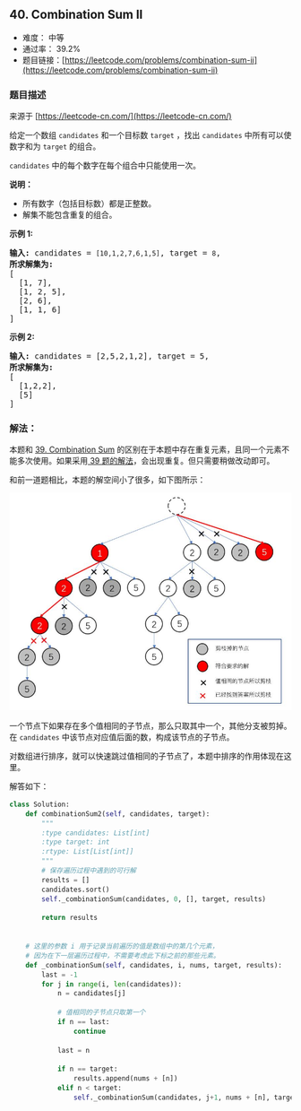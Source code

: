 ## 40. Combination Sum II

- 难度： 中等
- 通过率： 39.2%
- 题目链接：[https://leetcode.com/problems/combination-sum-ii](https://leetcode.com/problems/combination-sum-ii)


### 题目描述

来源于 [https://leetcode-cn.com/](https://leetcode-cn.com/)

<p>给定一个数组&nbsp;<code>candidates</code>&nbsp;和一个目标数&nbsp;<code>target</code>&nbsp;，找出&nbsp;<code>candidates</code>&nbsp;中所有可以使数字和为&nbsp;<code>target</code>&nbsp;的组合。</p>

<p><code>candidates</code>&nbsp;中的每个数字在每个组合中只能使用一次。</p>

<p><strong>说明：</strong></p>

<ul>
	<li>所有数字（包括目标数）都是正整数。</li>
	<li>解集不能包含重复的组合。&nbsp;</li>
</ul>

<p><strong>示例&nbsp;1:</strong></p>

<pre><strong>输入:</strong> candidates =&nbsp;<code>[10,1,2,7,6,1,5]</code>, target =&nbsp;<code>8</code>,
<strong>所求解集为:</strong>
[
  [1, 7],
  [1, 2, 5],
  [2, 6],
  [1, 1, 6]
]
</pre>

<p><strong>示例&nbsp;2:</strong></p>

<pre><strong>输入:</strong> candidates =&nbsp;[2,5,2,1,2], target =&nbsp;5,
<strong>所求解集为:</strong>
[
&nbsp; [1,2,2],
&nbsp; [5]
]</pre>


### 解法：

本题和 [39. Combination Sum](./039-combination-sum.md) 的区别在于本题中存在重复元素，且同一个元素不能多次使用。如果采用[ 39 题的解法](./039-combination-sum.md)，会出现重复。但只需要稍做改动即可。

和前一道题相比，本题的解空间小了很多，如下图所示：

![](../images/40.jpg)

一个节点下如果存在多个值相同的子节点，那么只取其中一个，其他分支被剪掉。在 `candidates` 中该节点对应值后面的数，构成该节点的子节点。

对数组进行排序，就可以快速跳过值相同的子节点了，本题中排序的作用体现在这里。

解答如下：

```python
class Solution:
    def combinationSum2(self, candidates, target):
        """
        :type candidates: List[int]
        :type target: int
        :rtype: List[List[int]]
        """
        # 保存遍历过程中遇到的可行解
        results = []
        candidates.sort()
        self._combinationSum(candidates, 0, [], target, results)
        
        return results
        
    
    # 这里的参数 i 用于记录当前遍历的值是数组中的第几个元素，
    # 因为在下一层遍历过程中，不需要考虑此下标之前的那些元素。
    def _combinationSum(self, candidates, i, nums, target, results):
        last = -1
        for j in range(i, len(candidates)):
            n = candidates[j]
            
            # 值相同的子节点只取第一个
            if n == last:
                continue

            last = n
            
            if n == target:
                results.append(nums + [n])
            elif n < target:
                self._combinationSum(candidates, j+1, nums + [n], target - n, results)
```